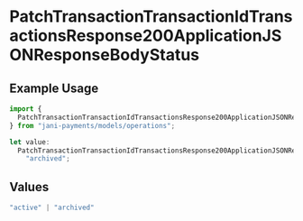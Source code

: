 # PatchTransactionTransactionIdTransactionsResponse200ApplicationJSONResponseBodyStatus

## Example Usage

```typescript
import {
  PatchTransactionTransactionIdTransactionsResponse200ApplicationJSONResponseBodyStatus,
} from "jani-payments/models/operations";

let value:
  PatchTransactionTransactionIdTransactionsResponse200ApplicationJSONResponseBodyStatus =
    "archived";
```

## Values

```typescript
"active" | "archived"
```